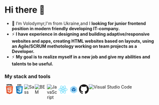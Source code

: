 <h1>Hi there 👋</h1>

- 🤔 I’m Volodymyr,I'm from Ukraine,and I **looking for junior frontend position
  in modern friendly developing IT-company.**
- ⚡ **I have experience in designing and building adaptive/responsive websites
  and apps, creating HTML websites based on layouts, using an Agile/SCRUM
  methotology working on team projects as a Developer.**
- ⚡ **My goal is to realize myself in a new job and give my abilities and
  talents to be useful.**

### My stack and tools

<img align="left" alt="HTML5" width="32px" src="https://raw.githubusercontent.com/github/explore/80688e429a7d4ef2fca1e82350fe8e3517d3494d/topics/html/html.png" />

<img align="left" alt="CSS3" width="32px" src="https://raw.githubusercontent.com/github/explore/80688e429a7d4ef2fca1e82350fe8e3517d3494d/topics/css/css.png" />

<img align="left" alt="Sass" width="35px" src="https://cdn2.iconfinder.com/data/icons/designer-skills/128/sass-512.png" />

<img align="left" alt="BEM" width="40px" src="https://goit.global/textbooks/html-css-a7u5xv/v1/img/lesson-13/bem.png" />

<img align="left" alt="JavaScript" width="35px" src="https://cdn0.iconfinder.com/data/icons/designer-skills/128/node-js-512.png" />

<img align ="left" alt ="React" width="35px" src ="https://raw.githubusercontent.com/github/explore/80688e429a7d4ef2fca1e82350fe8e3517d3494d/topics/react/react.png">

<img align ="left" alt ="WebPack" width="35px" src ="https://raw.githubusercontent.com/github/explore/80688e429a7d4ef2fca1e82350fe8e3517d3494d/topics/webpack/webpack.png">

<img align="left" alt="GitHub" width="32px" src="https://raw.githubusercontent.com/github/explore/78df643247d429f6cc873026c0622819ad797942/topics/github/github.png" />

<img alt="Visual Studio Code" width="37px" src="https://cdn2.iconfinder.com/data/icons/designer-skills/128/visualstudio-microsoft-webdesign-html-css-javascript-develop-512.png" />
